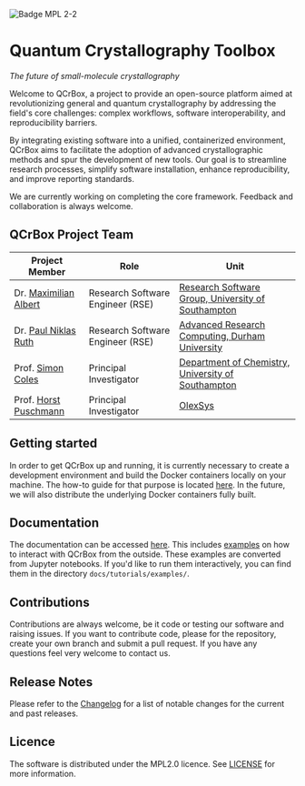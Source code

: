 ![Badge MPL 2-2](https://img.shields.io/badge/License-MPL_2.0-FF7139.svg?style=for-the-badge)

# Quantum Crystallography Toolbox

*The future of small-molecule crystallography*

Welcome to QCrBox, a project to provide an open-source platform aimed at revolutionizing general and
quantum crystallography by addressing the field's core challenges: complex workflows, software
interoperability, and reproducibility barriers.

By integrating existing software into a unified, containerized environment, QCrBox aims to facilitate
the adoption of advanced crystallographic methods and spur the development of new tools. Our goal is
to streamline research processes, simplify software installation, enhance reproducibility, and improve
reporting standards.

We are currently working on completing the core framework. Feedback and collaboration is always welcome.


## QCrBox Project Team
| Project Member                                                                         | Role  | Unit   |
|----------------------------------------------------------------------------------------|-------|--------|
| Dr. [Maximilian Albert](https://github.com/maxalbert)                                  |  Research Software Engineer (RSE) | [Research Software Group, University of Southampton ](https://rsgsoton.net/)                       |
| Dr. [Paul Niklas Ruth](https://github.com/Niolon)                                      |  Research Software Engineer (RSE) | [Advanced Research Computing, Durham University](https://www.durham.ac.uk/research/institutes-and-centres/advanced-research-computing/)                       |
| Prof. [Simon Coles](https://www.southampton.ac.uk/people/5wzkxv/professor-simon-coles) | Principal Investigator      | [Department of Chemistry, University of Southampton](https://www.southampton.ac.uk/research/areas/chemistry) |
| Prof. [Horst Puschmann](https://github.com/mulomulo)                                   | Principal Investigator      | [OlexSys](https://www.olexsys.org/) |


## Getting started

In order to get QCrBox up and running, it is currently necessary to create a development environment and build
the Docker containers locally on your machine. The how-to guide for that purpose is located
[here](https://qcrbox.github.io/QCrBox/how_to_guides/set_up_a_dev_environment/). In the future, we will also
distribute the underlying Docker containers fully built.


## Documentation
The documentation can be accessed [here](https://qcrbox.github.io/QCrBox/). This includes
[examples](https://qcrbox.github.io/QCrBox/tutorials/contents/) on how to interact with QCrBox
from the outside. These examples are converted from Jupyter notebooks. If you'd like to run
them interactively, you can find them in the directory `docs/tutorials/examples/`.


## Contributions

Contributions are always welcome, be it code or testing our software and raising issues. If you want to contribute
code, please for the repository, create your own branch and submit a pull request. If you have any questions feel
very welcome to contact us.


## Release Notes

Please refer to the [Changelog](https://qcrbox.github.io/QCrBox/CHANGELOG/) for a list of notable changes for the
current and past releases.

## Licence
The software is distributed under the MPL2.0 licence. See [LICENSE](./LICENSE) for more information.

